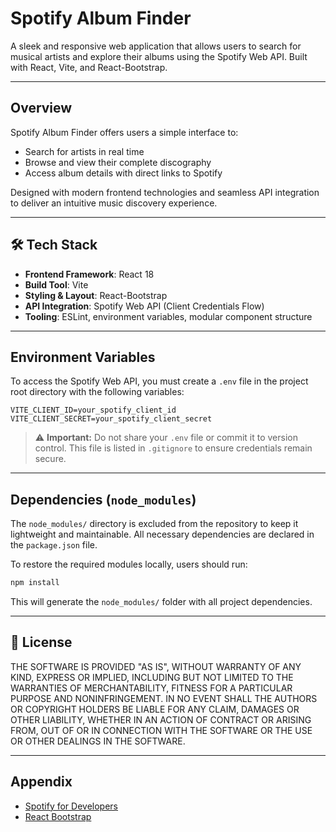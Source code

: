 #  Spotify Album Finder

A sleek and responsive web application that allows users to search for musical artists and explore their albums using the Spotify Web API. Built with React, Vite, and React-Bootstrap.

---

## Overview

Spotify Album Finder offers users a simple interface to:

*  Search for artists in real time
* Browse and view their complete discography
* Access album details with direct links to Spotify

Designed with modern frontend technologies and seamless API integration to deliver an intuitive music discovery experience.

---

## 🛠 Tech Stack

* **Frontend Framework**: React 18
* **Build Tool**: Vite
* **Styling & Layout**: React-Bootstrap
* **API Integration**: Spotify Web API (Client Credentials Flow)
* **Tooling**: ESLint, environment variables, modular component structure

---

##  Environment Variables

To access the Spotify Web API, you must create a `.env` file in the project root directory with the following variables:

```env
VITE_CLIENT_ID=your_spotify_client_id
VITE_CLIENT_SECRET=your_spotify_client_secret
```

> ⚠ **Important:** Do not share your `.env` file or commit it to version control. This file is listed in `.gitignore` to ensure credentials remain secure.

---

##  Dependencies (`node_modules`)

The `node_modules/` directory is excluded from the repository to keep it lightweight and maintainable. All necessary dependencies are declared in the `package.json` file.

To restore the required modules locally, users should run:

```bash
npm install
```

This will generate the `node_modules/` folder with all project dependencies.

---

## 📄 License


THE SOFTWARE IS PROVIDED "AS IS", WITHOUT WARRANTY OF ANY KIND, EXPRESS OR
IMPLIED, INCLUDING BUT NOT LIMITED TO THE WARRANTIES OF MERCHANTABILITY,
FITNESS FOR A PARTICULAR PURPOSE AND NONINFRINGEMENT. IN NO EVENT SHALL THE
AUTHORS OR COPYRIGHT HOLDERS BE LIABLE FOR ANY CLAIM, DAMAGES OR OTHER
LIABILITY, WHETHER IN AN ACTION OF CONTRACT OR ARISING FROM,
OUT OF OR IN CONNECTION WITH THE SOFTWARE OR THE USE OR OTHER DEALINGS IN THE
SOFTWARE.


---

## Appendix

* [Spotify for Developers](https://developer.spotify.com/)
* [React Bootstrap](https://react-bootstrap.github.io/)
